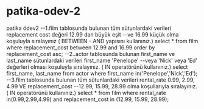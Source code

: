 # patika-odev-2
patika ödev2
--1.film tablosunda bulunan tüm sütunlardaki verileri replacement cost değeri 12.99 dan büyük eşit 
--ve 16.99 küçük olma koşuluyla sıralayınız ( BETWEEN - AND yapısını kullanınız.)
select * from film
where replacement_cost between 12.99 and 16.99
order by replacement_cost asc;
--2..actor tablosunda bulunan first_name ve last_name sütunlardaki verileri first_name 'Penelope' 
--veya 'Nick' veya 'Ed' değerleri olması koşuluyla sıralayınız. ( IN operatörünü kullanınız.)
select first_name, last_name from actor
where first_name in('Penelope','Nick','Ed');
--3.film tablosunda bulunan tüm sütunlardaki verileri rental_rate 0.99, 2.99, 4.99 VE replacement_cost 
--12.99, 15.99, 28.99 olma koşullarıyla sıralayınız. ( IN operatörünü kullanınız.)
select * from film
where rental_rate in(0.99,2.99,4.99) and replacement_cost in (12.99, 15.99, 28.99);

